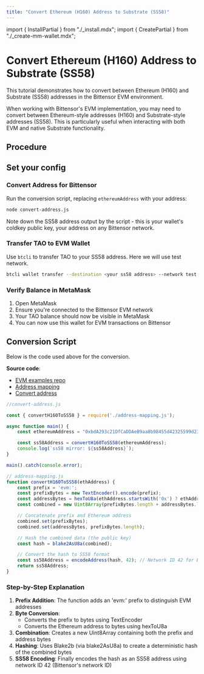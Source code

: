 ```yaml
---
title: "Convert Ethereum (H160) Address to Substrate (SS58)"
---
```

import { InstallPartial } from "./_install.mdx";
import { CreatePartial } from "./_create-mm-wallet.mdx";

# Convert Ethereum (H160) Address to Substrate (SS58)

This tutorial demonstrates how to convert between Ethereum (H160) and Substrate (SS58) addresses in the Bittensor EVM environment.

When working with Bittensor's EVM implementation, you may need to convert between Ethereum-style addresses (H160) and Substrate-style addresses (SS58). This is particularly useful when interacting with both EVM and native Substrate functionality.

## Procedure

<CreatePartial />

<InstallPartial />

## Set your config

### Convert Address for Bittensor
  
Run the conversion script, replacing `ethereumAddress` with your address:

```bash
node convert-address.js
```

Note down the SS58 address output by the script - this is your wallet's coldkey public key, your address on any Bittensor network.

### Transfer TAO to EVM Wallet

Use `btcli` to transfer TAO to your SS58 address. Here we will use test network.

   ```bash
   btcli wallet transfer --destination <your ss58 address> --network test
   ```
### Verify Balance in MetaMask

1. Open MetaMask
2. Ensure you're connected to the Bittensor EVM network
3. Your TAO balance should now be visible in MetaMask
4. You can now use this wallet for EVM transactions on Bittensor

## Conversion Script

Below is the code used above for the conversion.

**Source code**:
- [EVM examples repo](https://github.com/opentensor/evm-bittensor)
- [Address mapping](https://github.com/opentensor/evm-bittensor/blob/main/examples/address-mapping.js)
- [Convert address](https://github.com/opentensor/evm-bittensor/blob/main/examples/convert-address.js)

```javascript
//convert-address.js

const { convertH160ToSS58 } = require('./address-mapping.js');

async function main() {
    const ethereumAddress = "0xbdA293c21DfCaDDAeB9aa8b98455d42325599d23";

    const ss58Address = convertH160ToSS58(ethereumAddress);
    console.log(`ss58 mirror: ${ss58Address}`);
}

main().catch(console.error);
```

```javascript
// address-mapping.js
function convertH160ToSS58(ethAddress) {
    const prefix = 'evm:';
    const prefixBytes = new TextEncoder().encode(prefix);
    const addressBytes = hexToU8a(ethAddress.startsWith('0x') ? ethAddress : `0x${ethAddress}`);
    const combined = new Uint8Array(prefixBytes.length + addressBytes.length);

    // Concatenate prefix and Ethereum address
    combined.set(prefixBytes);
    combined.set(addressBytes, prefixBytes.length);

    // Hash the combined data (the public key)
    const hash = blake2AsU8a(combined);

    // Convert the hash to SS58 format
    const ss58Address = encodeAddress(hash, 42); // Network ID 42 for Bittensor
    return ss58Address;
}
```

### Step-by-Step Explanation

1. **Prefix Addition**: The function adds an 'evm:' prefix to distinguish EVM addresses
2. **Byte Conversion**: 
   - Converts the prefix to bytes using TextEncoder
   - Converts the Ethereum address to bytes using hexToU8a
3. **Combination**: Creates a new Uint8Array containing both the prefix and address bytes
4. **Hashing**: Uses Blake2b (via blake2AsU8a) to create a deterministic hash of the combined bytes
5. **SS58 Encoding**: Finally encodes the hash as an SS58 address using network ID 42 (Bittensor's network ID)

